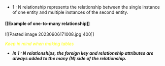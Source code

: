 - 1 : N relationship represents the relationship between the single instance of one entity and multiple instances of the second entity.
#### [[Example of one-to-many relationship]]

![[Pasted image 20230906171008.jpg|400]]

<span style="color:#ffff00; font-style: italic; font-weigth: 500">Keep in mind when making tables</span>
- ***In 1 : N relationships, the foreign key and relationship attributes are always added to the many (N) side of the relationship.***